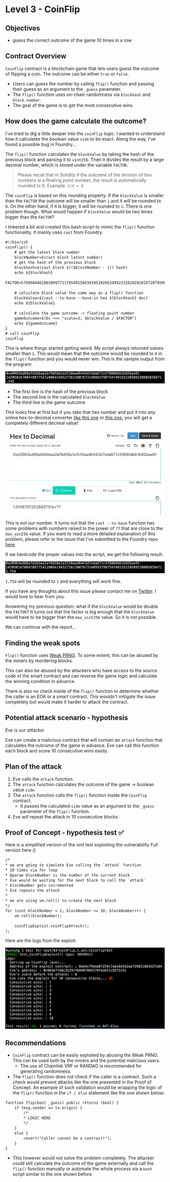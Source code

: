 # Level 3 - CoinFlip

## Objectives

- guess the correct outcome of the game 10 times in a row

## Contract Overview

`CoinFlip` contract is a blockchain game that lets users guess the outcome of
flipping a coin. The outcome can be either `true` or `false`.

- Users can guess the number by calling `flip()` function and passing their
  guess as an argument to the `_guess` parameter.
- The `flip()` function uses on-chain randomness via `blockhash` and
  `block.number`.
- The goal of the game is to get the most consecutive wins.

## How does the game calculate the outcome?

I've tried to dig a little deeper into the `coinFlip` logic. I wanted to
understand how it calculates the boolean value `side` to be exact. Along the
way, I've found a possible bug in Foundry...

The `flip()` function calculates the `blockValue` by taking the hash of the
previous block and parsing it to `uint256`. Then it divides the result by a
large decimal number, which is stored under the variable `FACTOR`.

> Please recall that in Solidity if the outcome of the division of two numbers
> is a floating point number, the result is automatically rounded to 0. Example:
> `3/4 = 0`

The `coinFlip` is based on this rounding property. If the `blockValue` is
smaller than the `FACTOR` the outcome will be smaller than `1` and it will be
rounded to `0`. On the other hand, if it is bigger, it will be rounded to `1`.
There is one problem though. What would happen if `blockValue` would be two
times bigger than the `FACTOR`?

I tinkered a bit and created this bash script to mimic the `flip()` function
functionality. It mainly uses `cast` from Foundry.

```shell
#!/bin/zsh
coinFlip() {
	# get the latest block number
	blockNumber=$(cast block latest number)
	# get the hash of the previous block
	blockhash=$(cast block $(($blockNumber - 1)) hash)
	echo ${blockhash}
	FACTOR=57896044618658097711785492504343953926634992332820282019728792003956564819968

	# calculate block value the same way as a flip() function
	blockValue=$(cast --to-base --base-in hex ${blockhash} dec)
	echo ${blockValue}

	# calculate the game outcome -> floating point number
	gameOutcome=$(bc <<< "scale=3; $blockValue / $FACTOR")
	echo ${gameOutcome}
}
# call coinFlip
coinFlip
```

This is where things started getting weird. My script always returned values
smaller than `1`. This would mean that the outcome would be rounded to `0` in
the `flip()` function and you would never win. This is the sample output from
the program:

![Incorrect output from the CoinFlip.sh](https://github.com/ChmielewskiKamil/ethernaut-foundry/blob/main/img/CoinFlipScript-incorrect-output.png?raw=true)

- The first line is the hash of the previous block
- The second line is the calculated `blockValue`
- The third line is the game outcome

This looks fine at first but if you take that hex number and put it into any
online hex-to-decimal converter
[like this one](https://codebeautify.org/decimal-hex-converter) or
[this one](https://www.rapidtables.com/convert/number/hex-to-decimal.html), you
will get a completely different decimal value!

![Example conversion using online hex to dec converter](https://github.com/ChmielewskiKamil/ethernaut-foundry/blob/main/img/CoinFlip-hex-to-decimal-converter.png?raw=true)

This is not our number. It turns out that the `cast --to-base` function has some
problems with numbers raised to the power of `77` that are close to the
`max_uin256` value. If you want to read a more detailed explanation of this
problem, please refer to the issue that I've submitted to the Foundry repo
[here](https://github.com/foundry-rs/foundry/issues/3432).

If we hardcode the proper values into the script, we get the following result.

![Correct output fron the FlipCoin script using hardcoded values](https://github.com/ChmielewskiKamil/ethernaut-foundry/blob/main/img/CoinFlipScript-hardcoded-values-proper-result.png?raw=true)

`1.754` will be rounded to `1` and everything will work fine.

If you have any thoughts about this issue please contact me on
[Twitter](https://twitter.com/kamilchmielu). I would love to hear from you.

Answering my previous question: what if the `blockValue` would be double the
`FACTOR`? It turns out that the factor is big enough that the `blockValue` would
have to be bigger than the `max_uint256` value. So it is not possible.

We can continue with the report...

## Finding the weak spots

`Flip()` function uses
[Weak PRNG](https://github.com/crytic/slither/wiki/Detector-Documentation#weak-prng).
To some extent, this can be abused by the miners by reordering blocks.

This can also be abused by the attackers who have access to the source code of
the smart contract and can reverse the game logic and calculate the winning
condition in advance.

There is also no check inside of the `flip()` function to determine whether the
caller is an EOA or a smart contract. This wouldn't mitigate the issue
completely but would make it harder to attack the contract.

## Potential attack scenario - hypothesis

_Eve is our attacker_

Eve can create a malicious contract that will contain an `attack` function that
calculates the outcome of the game in advance. Eve can call this function each
block and score 10 consecutive wins easily.

## Plan of the attack

1. Eve calls the `attack` function.
2. The `attack` function calculates the outcome of the game -> boolean value
   `side`.
3. The `attack` function calls the `flip()` function inside the `CoinFlip`
   contract.
   - It passes the calculated `side` value as an argument to the `_guess`
     parameter of the `flip()` function.
4. Eve will repeat the attack in 10 consecutive blocks.

## Proof of Concept - hypothesis test ✅

Here is a simplified version of the unit test exploiting the vulnerability Full
version here ()

```solidity
/*
* we are going to simulate Eve calling the `attack` function
* 10 times via for loop
* @param blockNumber is the number of the current block
* Eve would be waiting for the next block to call the `attack`
* blockNumber gets incremented
* Eve repeats the attack
*
* we are using vm.roll() to create the next block
*/
for (uint blockNumber = 1; blockNumber <= 10; blockNumber++) {
	vm.roll(blockNumber);

	coinFlipExploit.coinFlipAttack();
);
```

Here are the logs from the exploit:

![Image of the logs of the CoinFlip exploit](https://github.com/ChmielewskiKamil/ethernaut-foundry/blob/main/img/CoinFlipExploit-logs.png?raw=true)

## Recommendations

- `CoinFlip` contract can be easily exploited by abusing the Weak PRNG. This can
  be used both by the miners and the potential malicious users.
  - The use of Chainlink VRF or RANDAO is recommended for generating randomness.
- The `flip()` function does not check if the caller is a contract. Such a check
  would prevent attacks like the one presented in the Proof of Concept. An
  example of such validation would be wrapping the logic of the `flip()`
  function in the `if / else` statement like the one shown below:

```solidity
function flip(bool _guess) public returns (bool) {
	if (msg.sender == tx.origin) {
		/*
		* LOGIC HERE
		*/
	}
	else {
		revert("Caller cannot be a contract!");
	}
}
```

- This however would not solve the problem completely. The attacker could still
  calculate the outcome of the game externally and call the `flip()` function
  manually or automate the whole process via a `bash` script similar to the one
  shown before.
